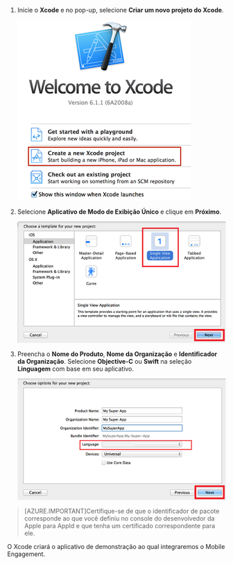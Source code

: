 1. Inicie o **Xcode** e no pop-up, selecione **Criar um novo projeto do Xcode**.

	![](./media/mobile-engagement-create-new-ios-app/xcode-new-project.png)

2. Selecione **Aplicativo de Modo de Exibição Único** e clique em **Próximo**.

	![](./media/mobile-engagement-create-new-ios-app/xcode-simple-view.png)

3. Preencha o **Nome do Produto**, **Nome da Organização** e **Identificador da Organização**. Selecione **Objective-C** ou **Swift** na seleção **Linguagem** com base em seu aplicativo.

	![](./media/mobile-engagement-create-new-ios-app/xcode-project-props.png)

> [AZURE.IMPORTANT]Certifique-se de que o identificador de pacote corresponde ao que você definiu no console do desenvolvedor da Apple para AppId e que tenha um certificado correspondente para ele.

O Xcode criará o aplicativo de demonstração ao qual integraremos o Mobile Engagement.

<!---HONumber=Oct15_HO1-->